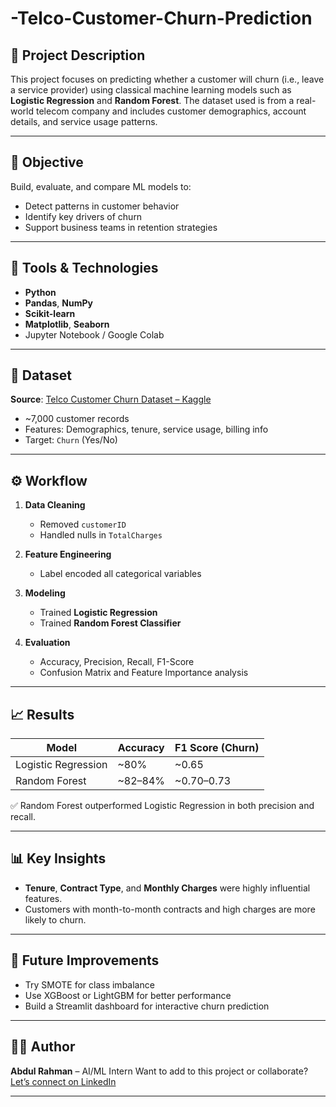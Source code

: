 # -Telco-Customer-Churn-Prediction


## 📁 Project Description

This project focuses on predicting whether a customer will churn (i.e., leave a service provider) using classical machine learning models such as **Logistic Regression** and **Random Forest**. The dataset used is from a real-world telecom company and includes customer demographics, account details, and service usage patterns.

---

## 📌 Objective

Build, evaluate, and compare ML models to:

* Detect patterns in customer behavior
* Identify key drivers of churn
* Support business teams in retention strategies

---

## 🧰 Tools & Technologies

* **Python**
* **Pandas**, **NumPy**
* **Scikit-learn**
* **Matplotlib**, **Seaborn**
* Jupyter Notebook / Google Colab

---

## 📂 Dataset

**Source**: [Telco Customer Churn Dataset – Kaggle](https://www.kaggle.com/datasets/blastchar/telco-customer-churn)

* \~7,000 customer records
* Features: Demographics, tenure, service usage, billing info
* Target: `Churn` (Yes/No)

---

## ⚙️ Workflow

1. **Data Cleaning**

   * Removed `customerID`
   * Handled nulls in `TotalCharges`
2. **Feature Engineering**

   * Label encoded all categorical variables
3. **Modeling**

   * Trained **Logistic Regression**
   * Trained **Random Forest Classifier**
4. **Evaluation**

   * Accuracy, Precision, Recall, F1-Score
   * Confusion Matrix and Feature Importance analysis

---

## 📈 Results

| Model               | Accuracy | F1 Score (Churn) |
| ------------------- | -------- | ---------------- |
| Logistic Regression | \~80%    | \~0.65           |
| Random Forest       | \~82–84% | \~0.70–0.73      |

✅ Random Forest outperformed Logistic Regression in both precision and recall.

---

## 📊 Key Insights

* **Tenure**, **Contract Type**, and **Monthly Charges** were highly influential features.
* Customers with month-to-month contracts and high charges are more likely to churn.

---

## 🧪 Future Improvements

* Try SMOTE for class imbalance
* Use XGBoost or LightGBM for better performance
* Build a Streamlit dashboard for interactive churn prediction

---

## 🧑‍💻 Author

**Abdul Rahman** – AI/ML Intern
Want to add to this project or collaborate? [Let’s connect on LinkedIn](#)

---
